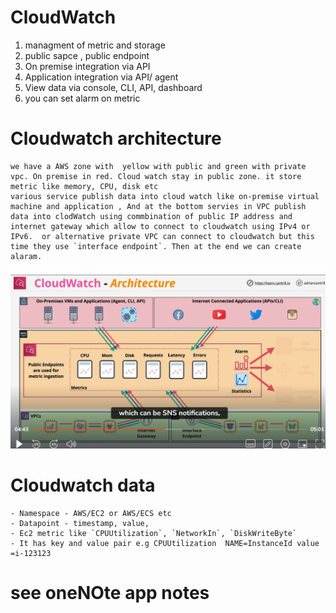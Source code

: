 # CloudWatch
1) managment of metric and storage
2) public sapce , public endpoint
3) On premise integration via API
4) Application integration via API/ agent
5) View data via console, CLI, API, dashboard
6) you can set alarm on metric

# Cloudwatch architecture

    we have a AWS zone with  yellow with public and green with private vpc. On premise in red. Cloud watch stay in public zone. it store metric like memory, CPU, disk etc
    various service publish data into cloud watch like on-premise virtual machine and application , And at the bottom servies in VPC publish data into clodWatch using commbination of public IP address and internet gateway which allow to connect to cloudwatch using IPv4 or IPv6.  or alternative private VPC can connect to cloudwatch but this time they use `interface endpoint`. Then at the end we can create alaram. 

![alt](./asset/cloudwatch-arch-1.png)



# Cloudwatch data
    - Namespace - AWS/EC2 or AWS/ECS etc
    - Datapoint - timestamp, value, 
    - Ec2 metric like `CPUUtilization`, `NetworkIn`, `DiskWriteByte`
    - It has key and value pair e.g CPUUtilization  NAME=InstanceId value =i-123123
    

# see oneNOte app notes

